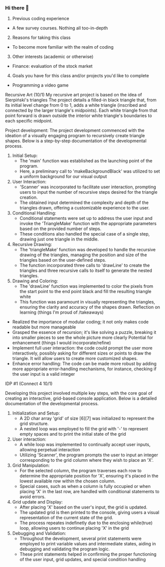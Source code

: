 ### Hi there 👋
1. Previous coding experience
- A few survey courses. Nothing all too-in-depth
2. Reasons for taking this class
- To become more familiar with the realm of coding
3. Other interests (academic or otherwise)
- Finance: evaluation of the stock market
4. Goals you have for this class and/or projects you'd like to complete
- Programming a video game 

Recursive Art (10/1)
My recursive art project is based on the idea of Sierpiński's triangles
 The project details a filled-in black triangle that, from its initial level change from 0 to 1, adds a white triangle (inscribed and connected by the larger triangle's
 midpoints). Each white triangle from that point forward is drawn outside the interior white triangle's boundaries to each specific midpoint.

 Project development: The project development commenced with the ideation of a visually engaging program to recursively create triangle shapes. Below is a step-by-step documentation of the developmental process. 

 1. Initial Setup:
    - The 'main' function was established as the launching point of the program.
    - Here, a preliminary call to 'makeBackgroundBlack' was utilized to set a uniform background for our visual output
 2. User Interaction:
    - 'Scanner' was incorporated to facilitate user interaction, prompting users to input the number of recursive steps desired for the triangle creation.
    - The obtained input determined the complexity and depth of the triangles drawn, offering a customizable experience to the user.
 3. Conditional Handling:
    - Conditional statements were set up to address the user input and invoke the 'TriangleMake' function with the appropriate parameters based on the provided number of steps.
    - These conditions also handled the special case of a single step, drawing just one triangle in the middle.
 4. Recursive Drawing:
    - The 'triangleMake' function was developed to handle the recursive drawing of the triangles, managing the position and size of the triangles based on the user-defined steps.
    - The function incorporated three calls to 'drawLine' to create the triangles and three recursive calls to itself to generate the nested triangles.
 5. Drawing and Coloring:
    - The 'drawLine' function was implemented to color the pixels from the start point to the end point black and fill the resulting triangle white
    - This function was paramount in visually representing the triangles, ensuring the clarity and accuracy of the shapes drawn. 
Reflection on learning (things I'm proud of /takeaways)
  - Realized the importance of modular coding; it not only makes code readable but more manageable
  - Grasped the essence of recursion; it's like solving a puzzle, breaking it into smaller pieces to see the whole picture more clearly
Potential for enhancement (things I would incorporate/refine)
  - Implement full user interaction: the code could prompt the user more interactively, possibly asking for different sizes or points to draw the triangle. It will allow users to create more customized shapes.
  - Enhance error handling: The code can be made more robust by adding more appropriate error-handling mechanisms, for instance, checking if the user input is a valid integer 

IDP #1 (Connect 4 10/1)

Developing this project involved multiple key steps, with the core goal of creating an interactive, grid-based console application. Below is a detailed documentation of the developmental process.  
1. Initialization and Setup:
    - A 2D char array 'grid' of size [6][7] was initialized to represent the grid structure.
    - A nested loop was employed to fill the grid with '-' to represent empty spaces and to print the initial state of the grid
2. User interaction:
    - A while loop was implemented to continually accept user inputs, allowing perpetual interaction
    - Utilizing 'Scanner', the program prompts the user to input an integer corresponding to the grid column where they wish to place an 'X'.
3. Grid Manipulation:
    - For the selected column, the program traverses each row to determine the appropriate position for 'X', ensuring it's placed in the lowest available row within the chosen column.
    - Special cases, such as when a column is fully occupied or when placing 'X' in the last row, are handled with conditional statements to avoid errors.
4. Grid update and Display:
    - After placing 'X' based on the user's input, the grid is updated.
    - The updated grid is then printed to the console, giving users a visual representation of the current state of the grid.
    - The process repeates indefinetly due to the enclosing while(true) loop, allowing users to continue placing 'X' in the grid
5. Debugging and Validation:
    - Throughout the development, several print statements were employed to print variable values and intermediate states, aiding in debugging and validating the program logic.
    - These print statements helped in confirming the proper functioning of the user input, grid updates, and special condition handling
  


<!--
**Dshin24/Dshin24** is a ✨ _special_ ✨ repository because its `README.md` (this file) appears on your GitHub profile.

Here are some ideas to get you started:

- 🔭 I’m currently working on ...
- 🌱 I’m currently learning ...
- 👯 I’m looking to collaborate on ...
- 🤔 I’m looking for help with ...
- 💬 Ask me about ...
- 📫 How to reach me: ...
- 😄 Pronouns: ...
- ⚡ Fun fact: ...
-->
